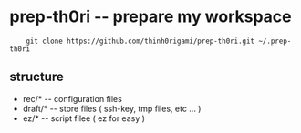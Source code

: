 # prep-th0ri -- prepare my workspace

``` shell
    git clone https://github.com/thinh0rigami/prep-th0ri.git ~/.prep-th0ri
```

## structure
- rec/* -- configuration files
- draft/* -- store files ( ssh-key, tmp files, etc ... )
- ez/* -- script filee ( ez for easy )
